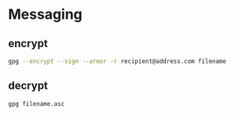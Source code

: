 # Messaging

## encrypt

```bash
gpg --encrypt --sign --armor -r recipient@address.com filename
```

## decrypt

```bash
gpg filename.asc
```